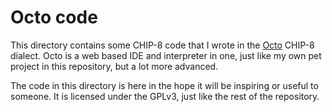 # Octo code

This directory contains some CHIP-8 code that I wrote in the
[Octo](https://johnearnest.github.io/Octo/) CHIP-8 dialect. Octo is a web based
IDE and interpreter in one, just like my own pet project in this repository, but
a lot more advanced.

The code in this directory is here in the hope it will be inspiring or useful to
someone. It is licensed under the GPLv3, just like the rest of the repository.
